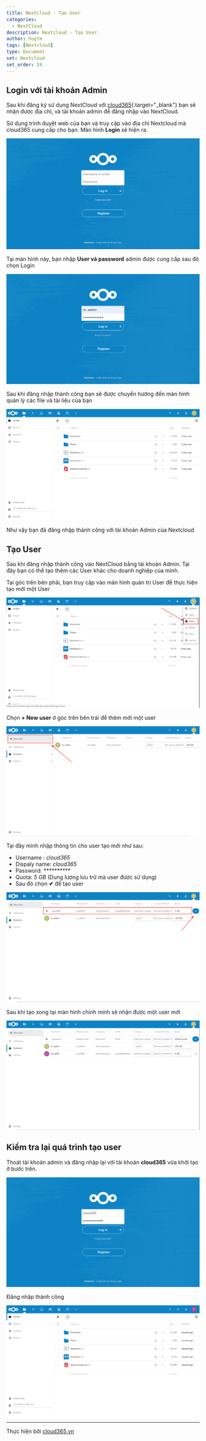 ```yaml
---
title: Nextcloud - Tạo User
categories:
  - NextCloud
description: Nextcloud - Tạo User.
author: huytm
tags: [Nextcloud]
type: Document
set: Nextcloud
set_order: 24
---
```


## Login với tài khoản Admin

Sau khi đăng ký sử dụng NextCloud với [cloud365](https://cloud365.vn/){:target="_blank"} bạn sẽ nhận được địa chỉ, và tài khoản admin để đăng nhập vào NextCloud.

Sử dụng trình duyệt web của bạn và truy cập vào địa chỉ Nextcloud mà cloud365 cung cấp cho bạn. Màn hình **Login** sẽ hiện ra.

<p align="center">
<img src="/images/img-nextcloud/part1/nextcloud1-1.png">
</p>

Tại màn hình này, bạn nhập **User và password** admin được cung cấp sau đó chọn Login

<p align="center">
<img src="/images/img-nextcloud/part1/nextcloud1-2.png">
</p>

Sau khi đăng nhập thành công bạn sẽ được chuyển hướng đến màn hình quản lý các file và tài liệu của bạn

<p align="center">
<img src="/images/img-nextcloud/part1/nextcloud1-3.png">
</p>

Như vậy bạn đã đăng nhập thành công với tài khoản Admin của Nextcloud


## Tạo User

Sau khi đăng nhập thành công vào NextCloud bằng tài khoản Admin. Tại đây bạn có thể tạo thêm các User khác cho doanh nghiệp của mình.

Tại góc trên bên phải, bạn truy cập vào màn hình quản trị User để thực hiện tạo mới một User

<p align="center">
<img src="/images/img-nextcloud/part1/nextcloud1-4.png">
</p>

Chọn **+ New user** ở góc trên bên trái để  thêm mới một user 

<p align="center">
<img src="/images/img-nextcloud/part1/nextcloud1-5.png">
</p>

Tại đây mình nhập thông tin cho user tạo mới như sau:

- Username : *cloud365*
- Dispaly name: *cloud365*
- Password: *\*\*\*\*\*\*\*\*\*\**
- Quota: *5 GB* (Dung lượng lưu trữ mà user được sử dụng)
- Sau đó chọn **✔** để tạo user

<p align="center">
<img src="/images/img-nextcloud/part1/nextcloud1-6.png">
</p>

Sau khi tạo xong tại màn hình chính mình sẽ nhận được một user mới

<p align="center">
<img src="/images/img-nextcloud/part1/nextcloud1-7.png">
</p>

## Kiểm tra lại quá trình tạo user

Thoát tài khoản admin và đăng nhập lại với tài khoản **cloud365** vừa khởi tạo ở bước trên.

<p align="center">
<img src="/images/img-nextcloud/part1/nextcloud1-8.png">
</p>

Đăng nhập thành công 

<p align="center">
<img src="/images/img-nextcloud/part1/nextcloud1-9.png">
</p>

---

Thực hiện bởi <a href="https://cloud365.vn/" target="_blank">cloud365.vn</a>
